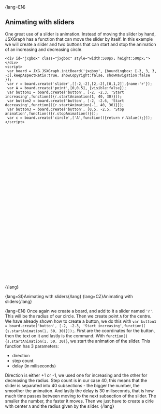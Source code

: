 {lang=EN}
## Animating with sliders

One great use of a slider is animation. Instead of moving the slider by hand, JSXGraph has a function that can move the slider by itself. In this example
we will create a slider and two buttons that can start and stop the animation of an increasing and decreasing circle. 

```JS
<div id="jxgbox" class="jxgbox" style="width:500px; height:500px;"></div>
<script>
 var board = JXG.JSXGraph.initBoard('jxgbox', {boundingbox: [-3, 3, 3, -3],keepAspectRatio:true, showCopyright:false, showNavigation:false });
 var r = board.create('slider',[[-2,-2],[2,-2],[0,1,2]],{name:'r'});
 var A = board.create('point',[0,0.5], {visible:false});
 var button1 = board.create('button', [-2, -2.3, 'Start increasing',function(){r.startAnimation(1, 40, 30)}]);
 var button2 = board.create('button', [-2, -2.6, 'Start decreasing',function(){r.startAnimation(-1, 40, 30)}]);
 var button3 = board.create('button', [0.5, -2.5, 'Stop animation',function(){r.stopAnimation()}]);
 var c = board.create('circle',['A',function(){return r.Value();}]);
</script>
```


<div id="jxgbox" class="jxgbox" style="width:500px; height:500px;"></div>
<script>
 var board = JXG.JSXGraph.initBoard('jxgbox', {boundingbox: [-3, 3, 3, -3],keepAspectRatio:true, showCopyright:false, showNavigation:false });
 var r = board.create('slider',[[-2,-2],[2,-2],[0,1,2]],{name:'r'});
 var A = board.create('point',[0,0.5], {visible:false});
 var button1 = board.create('button', [-2, -2.3, 'Start increasing',function(){r.startAnimation(1, 40, 30)}]);
 var button2 = board.create('button', [-2, -2.6, 'Start decreasing',function(){r.startAnimation(-1, 40, 30)}]);
 var button3 = board.create('button', [0.5, -2.5, 'Stop animation',function(){r.stopAnimation()}]);
 var c = board.create('circle',['A',function(){return r.Value();}]);
</script>

{/lang}

{lang=SI}Animating with sliders{/lang}
{lang=CZ}Animating with sliders{/lang}


{lang=EN}
Once again we create a board, and add to it a slider named `'r'`. This will be the radius of our circle. Then we create point `A` for the centre. We have already 
shown how to create a button, we do this with `var button1 = board.create('button', [-2, -2.3, 'Start increasing',function(){s.startAnimation(1, 50, 30)}]);`. 
First are the coordinates for the button, then the text on it and lastly is the command. With `function(){s.startAnimation(1, 50, 30)}`, we start the animation
of the slider. This function has 3 parameters:
- direction 
- step count 
- delay (in miliseconds)

Direction is either +1 or -1, we used one for increasing and the other for decreasing the radius. Step count is in our case 40, this means that the slider
is separated into 40 subsections - the bigger the number, the smoother the animation. And lastly the delay is 30 miliseconds, that is how much time passes between moving to the next subsection of the slider. 
The smaller the number, the faster it moves. Then we just have to create a cirle with center `A` and the radius given by the slider. 
{/lang}

